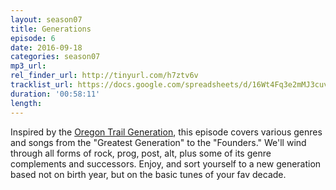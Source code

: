 ```yaml
---
layout: season07
title: Generations
episode: 6
date: 2016-09-18
categories: season07
mp3_url: 
rel_finder_url: http://tinyurl.com/h7ztv6v
tracklist_url: https://docs.google.com/spreadsheets/d/16Wt4Fq3e2mMJ3cuv7RzLBnIbtC8Dz3_Jaru6sql-Gxs/edit?ts=5787e9db#gid=923593380
duration: '00:58:11'
length:
---
```


Inspired by the <a href="https://socialmediaweek.org/blog/2015/04/oregon-trail-generation/" target="_blank">Oregon Trail Generation</a>, this episode covers various genres and songs from the "Greatest Generation" to the "Founders." We'll wind through all forms of rock, prog, post, alt, plus some of its genre complements and successors. Enjoy, and sort yourself to a new generation based not on birth year, but on the basic tunes of your fav decade.